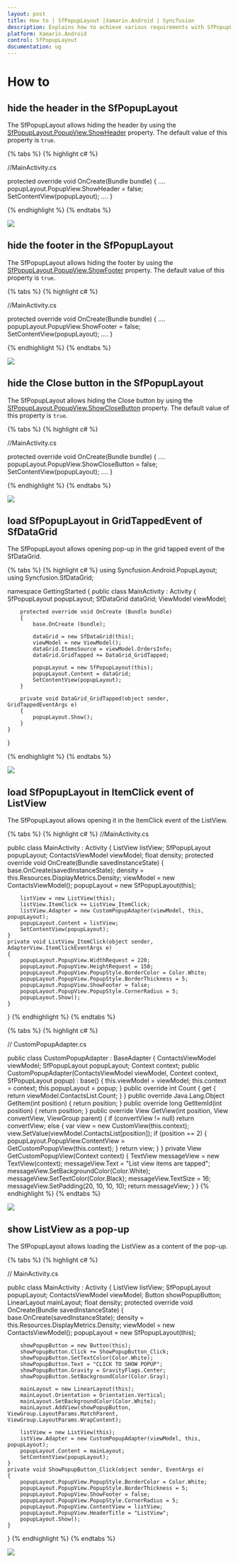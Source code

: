 ```yaml
---
layout: post
title: How to | SfPopupLayout |Xamarin.Android | Syncfusion
description: Explains how to achieve various requirements with SfPopupLayout
platform: Xamarin.Android
control: SfPopupLayout
documentation: ug
--- 
```


# How to 

## hide the header in the SfPopupLayout 

The SfPopupLayout allows hiding the header by using the [SfPopupLayout.PopupView.ShowHeader](https://help.syncfusion.com/cr/cref_files/xamarin-android/sfpopuplayout/Syncfusion.SfPopupLayout.Android~Syncfusion.Android.PopupLayout.PopupView~ShowHeader.html) property. The default value of this property is `true`.

{% tabs %}
{% highlight c# %}

//MainActivity.cs

protected override void OnCreate(Bundle bundle)
{
	....
    popupLayout.PopupView.ShowHeader = false;
    SetContentView(popupLayout);
    ....
}

{% endhighlight %}
{% endtabs %}

![](PopupLayout_images/ShowHeader_False.png)

## hide the footer in the SfPopupLayout 

The SfPopupLayout allows hiding the footer by using the [SfPopupLayout.PopupView.ShowFooter](https://help.syncfusion.com/cr/cref_files/xamarin-android/sfpopuplayout/Syncfusion.SfPopupLayout.Android~Syncfusion.Android.PopupLayout.PopupView~ShowFooter.html) property. The default value of this property is `true`.

{% tabs %}
{% highlight c# %}

//MainActivity.cs

protected override void OnCreate(Bundle bundle)
{
	....
    popupLayout.PopupView.ShowFooter = false;
    SetContentView(popupLayout);
    ....
}

{% endhighlight %}
{% endtabs %}

![](PopupLayout_images/ShowFooter_False.png)

## hide the Close button in the SfPopupLayout 

The SfPopupLayout allows hiding the Close button by using the [SfPopupLayout.PopupView.ShowCloseButton](https://help.syncfusion.com/cr/cref_files/xamarin-android/sfpopuplayout/Syncfusion.SfPopupLayout.Android~Syncfusion.Android.PopupLayout.PopupView~ShowCloseButton.html) property. The default value of this property is `true`.

{% tabs %}
{% highlight c# %}

//MainActivity.cs

protected override void OnCreate(Bundle bundle)
{
	....
    popupLayout.PopupView.ShowCloseButton = false;
    SetContentView(popupLayout);
    ....
}

{% endhighlight %}
{% endtabs %}

![](PopupLayout_images/ShowCloseButton_False.png)

## load SfPopupLayout in GridTappedEvent of SfDataGrid

The SfPopupLayout allows opening pop-up in the grid tapped event of the SfDataGrid.

{% tabs %}
{% highlight c# %}
using Syncfusion.Android.PopupLayout;
using Syncfusion.SfDataGrid;

namespace GettingStarted
{
    public class MainActivity : Activity 
    {
       SfPopupLayout popupLayout;
       SfDataGrid dataGrid;
       ViewModel viewModel;

        protected override void OnCreate (Bundle bundle) 
        {
            base.OnCreate (bundle); 
            
            dataGrid = new SfDataGrid(this);
            viewModel = new ViewModel();
            dataGrid.ItemsSource = viewModel.OrdersInfo;
            dataGrid.GridTapped += DataGrid_GridTapped;

            popupLayout = new SfPopupLayout(this);
            popupLayout.Content = dataGrid;
            SetContentView(popupLayout);
        } 

        private void DataGrid_GridTapped(object sender, GridTappedEventArgs e)
        {
            popupLayout.Show();
        }
    } 
}

{% endhighlight %}
{% endtabs %}

![](PopupLayout_images/DataGridWithPopup.png)

## load SfPopupLayout in ItemClick event of ListView

The SfPopupLayout allows opening it in the ItemClick event of the ListView.

{% tabs %}
{% highlight c# %}
//MainActivity.cs

public class MainActivity : Activity
{
    ListView listView;
    SfPopupLayout popupLayout;
    ContactsViewModel viewModel;
    float density;
    protected override void OnCreate(Bundle savedInstanceState)
    {
        base.OnCreate(savedInstanceState);
        density = this.Resources.DisplayMetrics.Density;
        viewModel = new ContactsViewModel();
        popupLayout = new SfPopupLayout(this);
       
        listView = new ListView(this);
        listView.ItemClick += ListView_ItemClick;
        listView.Adapter = new CustomPopupAdapter(viewModel, this, popupLayout);
        popupLayout.Content = listView;
        SetContentView(popupLayout);
    }
    private void ListView_ItemClick(object sender, AdapterView.ItemClickEventArgs e)
    {
        popupLayout.PopupView.WidthRequest = 220;
        popupLayout.PopupView.HeightRequest = 150;
        popupLayout.PopupView.PopupStyle.BorderColor = Color.White;
        popupLayout.PopupView.PopupStyle.BorderThickness = 5;
        popupLayout.PopupView.ShowFooter = false;
        popupLayout.PopupView.PopupStyle.CornerRadius = 5;
        popupLayout.Show();
    }
    
}
{% endhighlight %}
{% endtabs %}

{% tabs %}
{% highlight c# %}

// CustomPopupAdapter.cs

public class CustomPopupAdapter : BaseAdapter
{
    ContactsViewModel viewModel;
    SfPopupLayout popupLayout;
    Context context;
    public CustomPopupAdapter(ContactsViewModel viewModel, Context context, SfPopupLayout popup) : base()
    {
        this.viewModel = viewModel;
        this.context = context;
        this.popupLayout = popup;
    }
    public override int Count
    {
        get
        {
            return viewModel.ContactsList.Count;
        }
    }
    public override Java.Lang.Object GetItem(int position)
    {
        return position;
    }
    public override long GetItemId(int position)
    {
        return position;
    }
    public override View GetView(int position, View convertView, ViewGroup parent)
    {
        if (convertView != null)
            return convertView;
        else
        {
            var view = new CustomView(this.context);
            view.SetValue(viewModel.ContactsList[position]);
            if (position == 2)
            {
                popupLayout.PopupView.ContentView = GetCustomPopupView(this.context);
            }
            return view;
        }
    }
    private View GetCustomPopupView(Context context)
    {
        TextView messageView = new TextView(context);
        messageView.Text = "List view items are tapped";
        messageView.SetBackgroundColor(Color.White);
        messageView.SetTextColor(Color.Black);
        messageView.TextSize = 16;
        messageView.SetPadding(20, 10, 10, 10);
        return messageView;
    }
}
{% endhighlight %}
{% endtabs %}

![](PopupLayout_images/PopupInListView.png)

## show ListView as a pop-up

The SfPopupLayout allows loading the ListView as a content of the pop-up.

{% tabs %}
{% highlight c# %}

// MainActivity.cs

public class MainActivity : Activity
{
    ListView listView;
    SfPopupLayout popupLayout;
    ContactsViewModel viewModel;
    Button showPopupButton;
    LinearLayout mainLayout;
    float density;
    protected override void OnCreate(Bundle savedInstanceState)
    {
        base.OnCreate(savedInstanceState);
        density = this.Resources.DisplayMetrics.Density;
        viewModel = new ContactsViewModel();
        popupLayout = new SfPopupLayout(this);

        showPopupButton = new Button(this);
        showPopupButton.Click += ShowPopupButton_Click;
        showPopupButton.SetTextColor(Color.White);
        showPopupButton.Text = "CLICK TO SHOW POPUP";
        showPopupButton.Gravity = GravityFlags.Center;
        showPopupButton.SetBackgroundColor(Color.Gray);

        mainLayout = new LinearLayout(this);
        mainLayout.Orientation = Orientation.Vertical;
        mainLayout.SetBackgroundColor(Color.White);
        mainLayout.AddView(showPopupButton, ViewGroup.LayoutParams.MatchParent, ViewGroup.LayoutParams.WrapContent);

        listView = new ListView(this);
        istView.Adapter = new CustomPopupAdapter(viewModel, this, popupLayout);
        popupLayout.Content = mainLayout;
        SetContentView(popupLayout);
    }
    private void ShowPopupButton_Click(object sender, EventArgs e)
    {
        popupLayout.PopupView.PopupStyle.BorderColor = Color.White;
        popupLayout.PopupView.PopupStyle.BorderThickness = 5;
        popupLayout.PopupView.ShowFooter = false;
        popupLayout.PopupView.PopupStyle.CornerRadius = 5;
        popupLayout.PopupView.ContentView = listView;
        popupLayout.PopupView.HeaderTitle = "ListView";
        popupLayout.Show();
    }
    
}
{% endhighlight %}
{% endtabs %}

![](PopupLayout_images/ListViewInPopup.png)